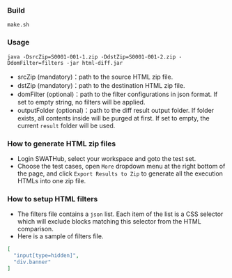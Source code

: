 ### Build

`make.sh`

### Usage

`java -DsrcZip=S0001-001-1.zip -DdstZip=S0001-001-2.zip -DdomFilter=filters -jar html-diff.jar`

* srcZip (mandatory)：path to the source HTML zip file.
* dstZip (mandatory)：path to the destination HTML zip file.
* domFilter (optional)：path to the filter configurations in json format. If set to empty string, no filters will be applied.
* outputFolder (optional)：path to the diff result output folder. If folder exists, all contents inside will be purged at first. If set to empty, the current `result` folder will be used.

### How to generate HTML zip files

* Login SWATHub, select your workspace and goto the test set.
* Choose the test cases, open `More` dropdown menu at the right bottom of the page, and click `Export Results to Zip` to generate all the execution HTMLs into one zip file.

### How to setup HTML filters

* The filters file contains a `json` list. Each item of the list is a CSS selector which will exclude blocks matching this selector from the HTML comparison.
* Here is a sample of filters file.

```json
[
  "input[type=hidden]", 
  "div.banner"
]
```



